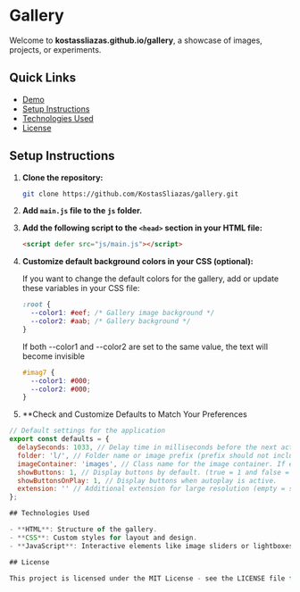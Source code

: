 # Gallery

Welcome to **kostassliazas.github.io/gallery**, a showcase of images, projects, or experiments.
## Quick Links

- [Demo](https://kostassliazas.github.io/gallery/#demo)
- [Setup Instructions](#setup-instructions)
- [Technologies Used](#technologies-used)
- [License](#license)

## Setup Instructions

1. **Clone the repository:**
    ```bash
    git clone https://github.com/KostasSliazas/gallery.git
    ```

2. **Add `main.js` file to the `js` folder.**

3. **Add the following script to the `<head>` section in your HTML file:**
    ```html
    <script defer src="js/main.js"></script>
    ```

4. **Customize default background colors in your CSS (optional):**

    If you want to change the default colors for the gallery, add or update these variables in your CSS file:
    ```css
    :root {
      --color1: #eef; /* Gallery image background */
      --color2: #aab; /* Gallery background */
    }
    ``` 
   If both --color1 and --color2 are set to the same value, the text will become invisible
    ```css
   #imag7 {
      --color1: #000;
      --color2: #000;
   }
   ```
5. **Check and Customize Defaults to Match Your Preferences    
```javascript
// Default settings for the application
export const defaults = {
  delaySeconds: 1033, // Delay time in milliseconds before the next action.
  folder: 'l/', // Folder name or image prefix (prefix should not include '/').
  imageContainer: 'images', // Class name for the image container. If empty, all images are selected.
  showButtons: 1, // Display buttons by default. (true = 1 and false = 0)
  showButtonsOnPlay: 1, // Display buttons when autoplay is active.
  extension: '' // Additional extension for large resolution (empty = same image extension).
};

## Technologies Used

- **HTML**: Structure of the gallery.
- **CSS**: Custom styles for layout and design.
- **JavaScript**: Interactive elements like image sliders or lightboxes.

## License

This project is licensed under the MIT License - see the LICENSE file for details.
